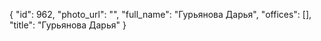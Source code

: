 {
    "id": 962,
    "photo_url": "",
    "full_name": "Гурьянова Дарья",
    "offices": [],
    "title": "Гурьянова Дарья"
}
